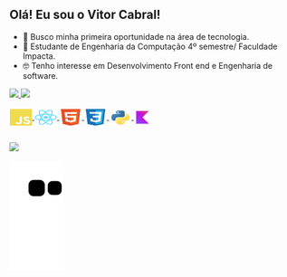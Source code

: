 ## Olá! Eu sou o Vitor Cabral!


- 🔭 Busco minha primeira oportunidade na área de tecnologia.
- 🌱 Estudante de Engenharia da Computação  4º semestre/ Faculdade Impacta.
- 🤓 Tenho interesse em Desenvolvimento Front end e Engenharia de software.

 <div>
  <a href="https://github.com/Cabrauzz">
   <img height="180em" src="https://github-readme-stats.vercel.app/api?username=Cabrauzz&show_icons=true&theme=dracula&include_all_commits=true&count_private=true"/>
   <img height="180em" src="https://github-readme-stats.vercel.app/api/top-langs/?username=Cabrauzzlayout=compact&langs_count=7&theme=dracula"/>

</div>
<div style="display: inline_block"><br>
  <img align="center" alt="Vitor-Js" height="30" width="40" src="https://raw.githubusercontent.com/devicons/devicon/master/icons/javascript/javascript-plain.svg">
  <img align="center" alt="Vitor-React" height="30" width="40" src="https://raw.githubusercontent.com/devicons/devicon/master/icons/react/react-original.svg">
  <img align="center" alt="Vitor-HTML" height="30" width="40" src="https://raw.githubusercontent.com/devicons/devicon/master/icons/html5/html5-original.svg">
  <img align="center" alt="Vitor-CSS" height="30" width="40" src="https://raw.githubusercontent.com/devicons/devicon/master/icons/css3/css3-original.svg">
  <img align="center" alt="Vitor-Python" height="30" width="40" src="https://raw.githubusercontent.com/devicons/devicon/master/icons/python/python-original.svg">
  <img align="center" alt= "Vitor-Kotlin" height="30" widht="40" src="https://raw.githubusercontent.com/devicons/devicon/master/icons/kotlin/kotlin-original.svg">
  
</div>
  
<div>
  
  ##
  
</div>

<div>
 <a href="https://www.linkedin.com/in/vitor-cabral-da-silva-4569b8203/"><img src="https://img.shields.io/badge/-LinkedIn-%230077B5?style=for-the-badge&logo=linkedin&logoColor=white" target="_blank"></a>

 ![Snake animation](https://github.com/Cabrauzz/Cabrauzz/blob/output/github-contribution-grid-snake.svg)
</div>
